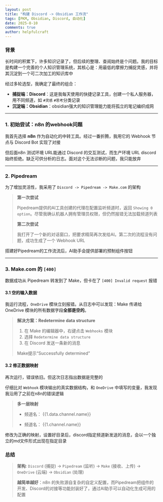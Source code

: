 ```yaml
---
layout: post
title: "构建 Discord -> Obsidian 工作流"
tags: [PKM, Obsidian, Discord, 自动化]
date: 2025-8-10
comments: true
author: helpfulcraft
---
```


### 背景

长时间的积累下，许多知识记录了，但后续的整理、查阅始终是个问题。我的目标是构建一个完善的个人知识管理系统，其核心是：用最低的摩擦力捕捉灵感，并将其沉淀到一个可二次加工的知识库中

经过多轮选型，我确定了最终的组合：
*   **捕捉端：Discord**：这是我每天使用的快捷记录工具，创建一个私人服务器，用不同频道，如 `#灵感` `#思考`分类记录
*   **沉淀端：Obsidian**：obsidian强大的知识管理能力能将孤立的笔记编织成网

---

### 1. 初始尝试：n8n 的webhook问题

我首先选择 **n8n** 作为自动化的中转工具。经过一番折腾，我用它的 Webhook 节点与 Discord Bot 实现了对接

但后面n8n 测试环境 URL能通过 Discord 的交互测试，而生产环境 URL discord始终拒绝。缺乏可供分析的日志。面对这个无法诊断的问题，我只能放弃

---

### 2. Pipedream

为了增加灵活性，我采用了 `Discord -> Pipedream -> Make.com` 的架构

> **第一次尝试**
>
> Pipedream提供的AI工具创建的代理在配置监听频道时，返回 `Showing 0 option`。尽管我确认机器人拥有管理员权限，但仍然报错无法加载频道列表
> 
> **第二次尝试**
>
> 我打开了一个新的对话窗口，把要求精简再次发给AI。第二次的流程没有问题，成功生成了一个 Webhook URL

搭建好Pipedream的工作流流后，AI助手会提供部署的预制组件按钮

---

### 3.  Make.com 的 `[400]` 

数据成功从 Pipedream 转发到了 Make，但卡在了 `[400] Invalid request` 报错

#### 3.1 空的输入数据

我运行流程，`OneDrive` 模块立刻报错。从日志中可以发现：Make 传递给 OneDrive 模块的所有数据字段**全部是空的**。

> **解决方案：Redetermine data structure**
>
> 1.  在 Make 的编辑器中，右键点击 `Webhooks` 模块
> 2.  选择 `Redetermine data structure` 
> 3.  在 Discord 发送一条新的消息
>
> Make提示“Successfully determined”

#### 3.2 修正数据映射

再次运行，错误依旧。但这次日志指出数据是完整的

仔细比对 `Webhook` 模块输出的真实数据结构，和 `OneDrive` 中填写的变量，我发现我沿用了之前在n8n的错误逻辑

> **多一层映射**
>
> *  频道名： {{1.data.channel.name}}
> 
> *  频道名： {{1.channel.name}}
>

修改为正确的映射，设置好目录后，discord指定频道新发送的消息，会以一个独立的md文件形式出现在指定目录

### 总结

> **架构**:
> `Discord` (捕捉) -> `Pipedream` (监听) -> `Make` (接收、上传) -> `OneDrive` (云端) -> `Obsidian` (处理)
>
> **越简单越好**：n8n 的失败源自复杂的自定义配置，而Pipedream把组件的开发、Discord的对接等功能封装好了，通过AI助手可以自动化生成可用的配置